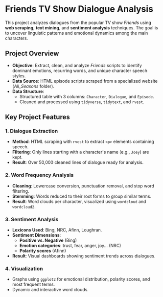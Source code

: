 # Friends TV Show Dialogue Analysis
This project analyzes dialogues from the popular TV show *Friends* using **web scraping**, **text mining**, and **sentiment analysis** techniques. The goal is to uncover linguistic patterns and emotional dynamics among the main characters.


## Project Overview
- **Objective**: Extract, clean, and analyze *Friends* scripts to identify dominant emotions, recurring words, and unique character speech styles.
- **Data Source**: HTML episode scripts scraped from a specialized website (*All_Seasons* folder).
- **Data Structure**:
  - Structured table with 3 columns: `Character`, `Dialogue`, and `Episode`.
  - Cleaned and processed using `tidyverse`, `tidytext`, and `rvest`.


## Key Project Features
### 1. Dialogue Extraction
- **Method**: HTML scraping with `rvest` to extract `<p>` elements containing speech.
- **Filtering**: Only lines starting with a character's name (e.g., `Joey`) are kept.
- **Result**: Over 50,000 cleaned lines of dialogue ready for analysis.

### 2. Word Frequency Analysis
- **Cleaning**: Lowercase conversion, punctuation removal, and stop word filtering.
- **Stemming**: Words reduced to their root forms to group similar terms.
- **Result**: Word clouds per character, visualized using `wordcloud` and `wordcloud2`.

### 3. Sentiment Analysis
- **Lexicons Used**: Bing, NRC, Afinn, Loughran.
- **Sentiment Dimensions**:
  - **Positive vs. Negative** (Bing)
  - **Emotion categories**: trust, fear, anger, joy… (NRC)
  - **Polarity scores** (Afinn)
- **Result**: Visual dashboards showing sentiment trends across dialogues.

### 4. Visualization
- Graphs using `ggplot2` for emotional distribution, polarity scores, and most frequent terms.
- Dynamic and interactive word clouds.
